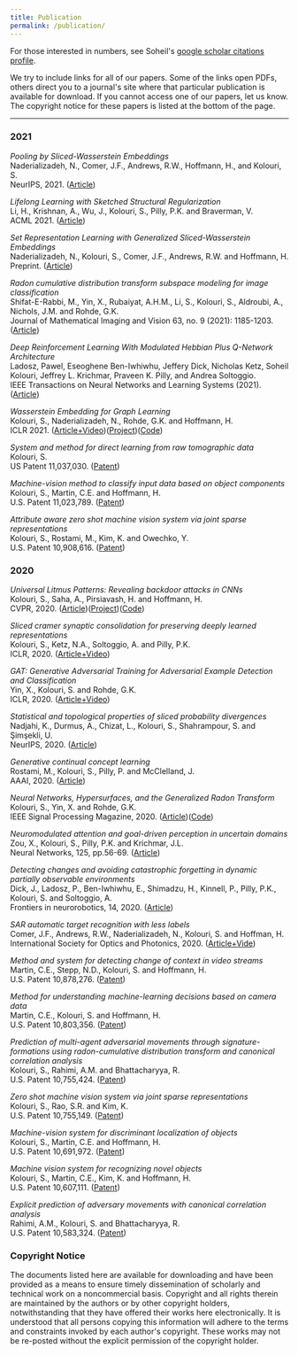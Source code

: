```yaml
---
title: Publication
permalink: /publication/
---
```


For those interested in numbers, see Soheil's [google scholar citations profile](https://scholar.google.com/citations?user=yREBSy0AAAAJ&hl=en).

We try to include links for all of our papers. Some of the links open PDFs, others direct you to a journal's site where that particular publication is available for download. If you cannot access one of our papers, let us know. The copyright notice for these papers is listed at the bottom of the page.

<hr>

### 2021

_Pooling by Sliced-Wasserstein Embeddings_<br>
Naderializadeh, N., Comer, J.F., Andrews, R.W., Hoffmann, H., and Kolouri, S.<br>
NeurIPS, 2021. ([Article](https://neurips.cc/Conferences/2021/ScheduleMultitrack?event=25946)) <br>

_Lifelong Learning with Sketched Structural Regularization_<br>
Li, H., Krishnan, A., Wu, J., Kolouri, S., Pilly, P.K. and Braverman, V.<br>
ACML 2021. ([Article](https://arxiv.org/pdf/2104.08604.pdf))<br>

_Set Representation Learning with Generalized Sliced-Wasserstein Embeddings_<br>
Naderializadeh, N., Kolouri, S., Comer, J.F., Andrews, R.W. and Hoffmann, H.<br>
Preprint. ([Article](https://arxiv.org/pdf/2103.03892.pdf))<br>

_Radon cumulative distribution transform subspace modeling for image classification_<br>
Shifat-E-Rabbi, M., Yin, X., Rubaiyat, A.H.M., Li, S., Kolouri, S., Aldroubi, A., Nichols, J.M. and Rohde, G.K.<br>
Journal of Mathematical Imaging and Vision 63, no. 9 (2021): 1185-1203. ([Article](https://link.springer.com/article/10.1007/s10851-021-01052-0))

_Deep Reinforcement Learning With Modulated Hebbian Plus Q-Network Architecture_<br>
Ladosz, Pawel, Eseoghene Ben-Iwhiwhu, Jeffery Dick, Nicholas Ketz, Soheil Kolouri, Jeffrey L. Krichmar, Praveen K. Pilly, and Andrea Soltoggio.<br>
IEEE Transactions on Neural Networks and Learning Systems (2021). ([Article](https://ieeexplore.ieee.org/abstract/document/9547670/))


_Wasserstein Embedding for Graph Learning_<br>
Kolouri, S., Naderializadeh, N., Rohde, G.K. and Hoffmann, H.<br>
ICLR 2021. ([Article+Video](https://iclr.cc/virtual/2021/poster/3182))([Project](https://skolouri.github.io/wegl/))([Code](https://github.com/navid-naderi/WEGL))

_System and method for direct learning from raw tomographic data_<br>
Kolouri, S.<br>
US Patent 11,037,030. ([Patent](https://patents.google.com/patent/US11037030B1/en))<br>

_Machine-vision method to classify input data based on object components_<br>
Kolouri, S., Martin, C.E. and Hoffmann, H.<br>
U.S. Patent 11,023,789. ([Patent](https://patents.google.com/patent/US11023789B2/en))<br>

_Attribute aware zero shot machine vision system via joint sparse representations_<br>
Kolouri, S., Rostami, M., Kim, K. and Owechko, Y.<br>
U.S. Patent 10,908,616. ([Patent](https://patents.google.com/patent/US10908616B2/en))<br>

### 2020
_Universal Litmus Patterns: Revealing backdoor attacks in CNNs_<br>
Kolouri, S., Saha, A., Pirsiavash, H. and Hoffmann, H.<br>
CVPR, 2020. ([Article](https://openaccess.thecvf.com/content_CVPR_2020/html/Kolouri_Universal_Litmus_Patterns_Revealing_Backdoor_Attacks_in_CNNs_CVPR_2020_paper.html))([Project](https://umbcvision.github.io/Universal-Litmus-Patterns/))([Code](https://github.com/UMBCvision/Universal-Litmus-Patterns))

_Sliced cramer synaptic consolidation for preserving deeply learned representations_<br>
Kolouri, S., Ketz, N.A., Soltoggio, A. and Pilly, P.K.<br>
ICLR, 2020. ([Article+Video](https://iclr.cc/virtual_2020/poster_BJge3TNKwH.html))

_GAT: Generative Adversarial Training for Adversarial Example Detection and Classification_<br>
Yin, X., Kolouri, S. and Rohde, G.K.<br>
ICLR, 2020. ([Article+Video](https://iclr.cc/virtual_2020/poster_SJeQEp4YDH.html))

_Statistical and topological properties of sliced probability divergences_<br>
Nadjahi, K., Durmus, A., Chizat, L., Kolouri, S., Shahrampour, S. and Şimşekli, U.<br>
NeurIPS, 2020. ([Article](https://proceedings.neurips.cc/paper/2020/hash/eefc9e10ebdc4a2333b42b2dbb8f27b6-Abstract.html))

_Generative continual concept learning_<br>
Rostami, M., Kolouri, S., Pilly, P. and McClelland, J.<br>
AAAI, 2020. ([Article](https://ojs.aaai.org/index.php/AAAI/article/view/6006))

_Neural Networks, Hypersurfaces, and the Generalized Radon Transform_<br>
Kolouri, S., Yin, X. and Rohde, G.K.<br>
IEEE Signal Processing Magazine, 2020. ([Article](https://ieeexplore.ieee.org/abstract/document/9127864))([Code](https://github.com/rohdelab/radon-neural-network))

_Neuromodulated attention and goal-driven perception in uncertain domains_<br>
Zou, X., Kolouri, S., Pilly, P.K. and Krichmar, J.L.<br>
Neural Networks, 125, pp.56-69. ([Article](https://www.sciencedirect.com/science/article/abs/pii/S0893608020300411))

_Detecting changes and avoiding catastrophic forgetting in dynamic partially observable environments_<br>
Dick, J., Ladosz, P., Ben-Iwhiwhu, E., Shimadzu, H., Kinnell, P., Pilly, P.K., Kolouri, S. and Soltoggio, A.<br>
Frontiers in neurorobotics, 14, 2020. ([Article](https://www.ncbi.nlm.nih.gov/pmc/articles/PMC7787001/))

_SAR automatic target recognition with less labels_<br>
Comer, J.F., Andrews, R.W., Naderializadeh, N., Kolouri, S. and Hoffman, H.<br>
International Society for Optics and Photonics, 2020. ([Article+Vide](https://www.spiedigitallibrary.org/conference-proceedings-of-spie/11394/113940Q/SAR-automatic-target-recognition-with-less-labels/10.1117/12.2564875.full))


_Method and system for detecting change of context in video streams_<br>
Martin, C.E., Stepp, N.D., Kolouri, S. and Hoffmann, H.<br>
U.S. Patent 10,878,276. ([Patent](https://patents.google.com/patent/US10878276B2/en))<br>

_Method for understanding machine-learning decisions based on camera data_<br>
Martin, C.E., Kolouri, S. and Hoffmann, H.<br>
U.S. Patent 10,803,356. ([Patent](https://patents.google.com/patent/US10803356B2/en))<br>

_Prediction of multi-agent adversarial movements through signature-formations using radon-cumulative distribution transform and canonical correlation analysis_<br>
Kolouri, S., Rahimi, A.M. and Bhattacharyya, R.<br>
U.S. Patent 10,755,424. ([Patent](https://patents.google.com/patent/US10755424B2/en))

_Zero shot machine vision system via joint sparse representations_<br>
Kolouri, S., Rao, S.R. and Kim, K.<br>
U.S. Patent 10,755,149. ([Patent](https://patents.google.com/patent/US10755149B2/en))

_Machine-vision system for discriminant localization of objects_<br>
Kolouri, S., Martin, C.E. and Hoffmann, H.<br>
U.S. Patent 10,691,972. ([Patent](https://patents.google.com/patent/US10691972B2/en))

_Machine vision system for recognizing novel objects_<br>
Kolouri, S., Martin, C.E., Kim, K. and Hoffmann, H.<br>
U.S. Patent 10,607,111. ([Patent](https://patents.google.com/patent/US10607111B2/en))

_Explicit prediction of adversary movements with canonical correlation analysis_<br>
Rahimi, A.M., Kolouri, S. and Bhattacharyya, R.<br>
U.S. Patent 10,583,324. ([Patent](https://patents.google.com/patent/US10583324B2/en))

### Copyright Notice

The documents listed here are available for downloading and have been provided as a means to ensure timely dissemination of scholarly and technical work on a noncommercial basis. Copyright and all rights therein are maintained by the authors or by other copyright holders, notwithstanding that they have offered their works here electronically. It is understood that all persons copying this information will adhere to the terms and constraints invoked by each author's copyright. These works may not be re-posted without the explicit permission of the copyright holder.
